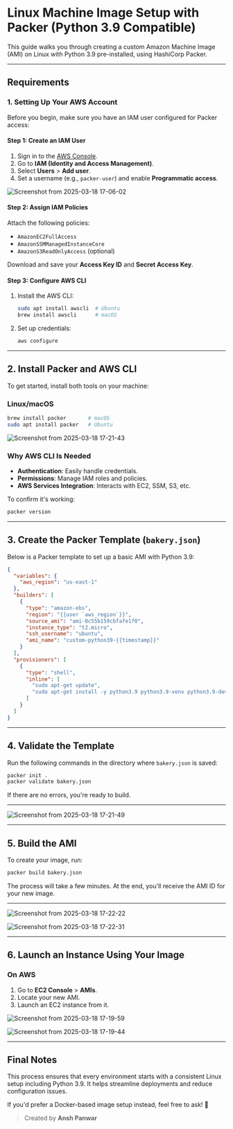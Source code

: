 # Linux Machine Image Setup with Packer (Python 3.9 Compatible)

This guide walks you through creating a custom Amazon Machine Image (AMI) on Linux with Python 3.9 pre-installed, using HashiCorp Packer.

---

## Requirements

### 1. Setting Up Your AWS Account

Before you begin, make sure you have an IAM user configured for Packer access:

#### **Step 1: Create an IAM User**
1. Sign in to the [AWS Console](https://aws.amazon.com/console/).
2. Go to **IAM (Identity and Access Management)**.
3. Select **Users** > **Add user**.
4. Set a username (e.g., `packer-user`) and enable **Programmatic access**.

  ![Screenshot from 2025-03-18 17-06-02](https://github.com/user-attachments/assets/e087459e-ab82-4730-8cf1-509fe9dbb50c)


#### **Step 2: Assign IAM Policies**
Attach the following policies:
- `AmazonEC2FullAccess`
- `AmazonSSMManagedInstanceCore`
- `AmazonS3ReadOnlyAccess` (optional)

Download and save your **Access Key ID** and **Secret Access Key**.

#### **Step 3: Configure AWS CLI**
1. Install the AWS CLI:
   ```sh
   sudo apt install awscli  # Ubuntu
   brew install awscli      # macOS
   ```
2. Set up credentials:
   ```sh
   aws configure
   ```

---

## 2. Install Packer and AWS CLI

To get started, install both tools on your machine:

### **Linux/macOS**
```sh
brew install packer       # macOS
sudo apt install packer   # Ubuntu
```

![Screenshot from 2025-03-18 17-21-43](https://github.com/user-attachments/assets/53b449ad-cf1b-4532-9629-b8f539c234d3)


### Why AWS CLI Is Needed
- **Authentication**: Easily handle credentials.
- **Permissions**: Manage IAM roles and policies.
- **AWS Services Integration**: Interacts with EC2, SSM, S3, etc.

To confirm it's working:
```sh
packer version
```

---

## 3. Create the Packer Template (`bakery.json`)

Below is a Packer template to set up a basic AMI with Python 3.9:

```json
{
  "variables": {
    "aws_region": "us-east-1"
  },
  "builders": [
    {
      "type": "amazon-ebs",
      "region": "{{user `aws_region`}}",
      "source_ami": "ami-0c55b159cbfafe1f0",
      "instance_type": "t2.micro",
      "ssh_username": "ubuntu",
      "ami_name": "custom-python39-{{timestamp}}"
    }
  ],
  "provisioners": [
    {
      "type": "shell",
      "inline": [
        "sudo apt-get update",
        "sudo apt-get install -y python3.9 python3.9-venv python3.9-dev"
      ]
    }
  ]
}
```

---

## 4. Validate the Template

Run the following commands in the directory where `bakery.json` is saved:

```sh
packer init .
packer validate bakery.json
```

If there are no errors, you're ready to build.

---

![Screenshot from 2025-03-18 17-21-49](https://github.com/user-attachments/assets/13daa60f-01e7-49e2-ab38-625846c44ae2)


---

## 5. Build the AMI

To create your image, run:

```sh
packer build bakery.json
```

The process will take a few minutes. At the end, you'll receive the AMI ID for your new image.

---

![Screenshot from 2025-03-18 17-22-22](https://github.com/user-attachments/assets/b3bef108-7238-41f4-adf8-10aaf8053abb)

![Screenshot from 2025-03-18 17-22-31](https://github.com/user-attachments/assets/19a35dab-950a-43c2-9f8c-275c2196eecc)


---

## 6. Launch an Instance Using Your Image

### **On AWS**
1. Go to **EC2 Console** > **AMIs**.
2. Locate your new AMI.
3. Launch an EC2 instance from it.

![Screenshot from 2025-03-18 17-19-59](https://github.com/user-attachments/assets/d78f04b2-fba5-429d-b733-87be0eab7c20)

![Screenshot from 2025-03-18 17-19-44](https://github.com/user-attachments/assets/987f3261-b438-4451-9919-ca3a241eb7bd)


---

## Final Notes

This process ensures that every environment starts with a consistent Linux setup including Python 3.9. It helps streamline deployments and reduce configuration issues.

If you'd prefer a Docker-based image setup instead, feel free to ask! 🚀

> Created by **Ansh Panwar**
